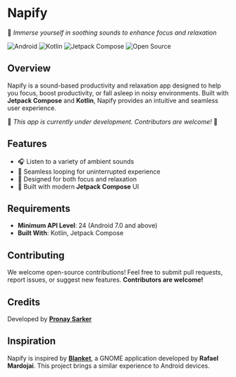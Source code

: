 # Napify

🎵 *Immerse yourself in soothing sounds to enhance focus and relaxation*

![Android](https://img.shields.io/badge/Android-3DDC84?logo=android&logoColor=white)
![Kotlin](https://img.shields.io/badge/Kotlin-7F52FF?logo=kotlin&logoColor=white)
![Jetpack Compose](https://img.shields.io/badge/Jetpack_Compose-03D2A8?logo=jetpack&logoColor=white)
![Open Source](https://img.shields.io/badge/Open%20Source-89CFF0?logo=github&logoColor=white)

## Overview
Napify is a sound-based productivity and relaxation app designed to help you focus, boost productivity, or fall asleep in noisy environments. Built with **Jetpack Compose** and **Kotlin**, Napify provides an intuitive and seamless user experience.

🚧 *This app is currently under development. Contributors are welcome!* 🚧

## Features
- 🎧 Listen to a variety of ambient sounds
- 🔄 Seamless looping for uninterrupted experience
- 🌙 Designed for both focus and relaxation
- 📱 Built with modern **Jetpack Compose** UI

## Requirements
- **Minimum API Level**: 24 (Android 7.0 and above)
- **Built With**: Kotlin, Jetpack Compose

## Contributing
We welcome open-source contributions! Feel free to submit pull requests, report issues, or suggest new features. **Contributors are welcome!**

## Credits
Developed by **[Pronay Sarker](https://github.com/itsPronay)**

## Inspiration
Napify is inspired by **[Blanket](https://github.com/rafaelmardojai/blanket)**, a GNOME application developed by **Rafael Mardojai**. This project brings a similar experience to Android devices.
